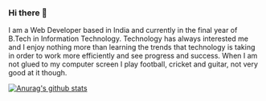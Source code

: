### Hi there 👋


I am a Web Developer based in India and currently in the final year of B.Tech in Information Technology. Technology has always interested me and I enjoy nothing more than learning the trends that technology is taking in order to work more efficiently and see progress and success. When I am not glued to my computer screen I play football, cricket and guitar, not very good at it though.




<!--
**Sidvashisht008/Sidvashisht008** is a ✨ _special_ ✨ repository because its `README.md` (this file) appears on your GitHub profile.

Here are some ideas to get you started:

- 🔭 I’m currently working on ...
- 🌱 I’m currently learning ...
- 👯 I’m looking to collaborate on ...
- 🤔 I’m looking for help with ...
- 💬 Ask me about ...
- 📫 How to reach me: ...
- 😄 Pronouns: ...
- ⚡ Fun fact: ...
-->

[![Anurag's github stats](https://github-readme-stats.vercel.app/api?username=Sidvashisht008)](https://github.com/anuraghazra/github-readme-stats&show_icons=true)
